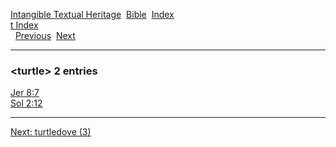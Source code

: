 [Intangible Textual Heritage](../../index)  [Bible](../index) 
[Index](index)   
[t Index](_t_)  
  [Previous](c11847)  [Next](c11849) 

------------------------------------------------------------------------

### &lt;turtle&gt; 2 entries

[Jer 8:7](../kjv/jer008.htm#007)  
[Sol 2:12](../kjv/sol002.htm#012)  

------------------------------------------------------------------------

[Next: turtledove (3)](c11849)
